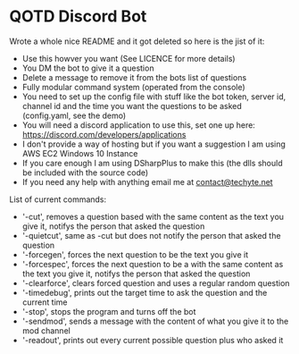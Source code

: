 # QOTD Discord Bot
 
Wrote a whole nice README and it got deleted so here is the jist of it:

- Use this howver you want (See LICENCE for more details)
- You DM the bot to give it a question
- Delete a message to remove it from the bots list of questions
- Fully modular command system (operated from the console)
- You need to set up the config file with stuff like the bot token, server id, channel id and the time you want the questions to be asked (config.yaml, see the demo)
- You will need a discord application to use this, set one up here: https://discord.com/developers/applications
- I don't provide a way of hosting but if you want a suggestion I am using AWS EC2 Windows 10 Instance
- If you care enough I am using DSharpPlus to make this (the dlls should be included with the source code)
- If you need any help with anything email me at contact@techyte.net

List of current commands:

- '-cut', removes a question based with the same content as the text you give it, notifys the person that asked the question
- '-quietcut', same as -cut but does not notify the person that asked the question
- '-forcegen', forces the next question to be the text you give it
- '-forcespec', forces the next question to be a with the same content as the text you give it, notifys the person that asked the question
- '-clearforce', clears forced question and uses a regular random question
- '-timedebug', prints out the target time to ask the question and the current time
- '-stop', stops the program and turns off the bot
- '-sendmod', sends a message with the content of what you give it to the mod channel
- '-readout', prints out every current possible question plus who asked it
